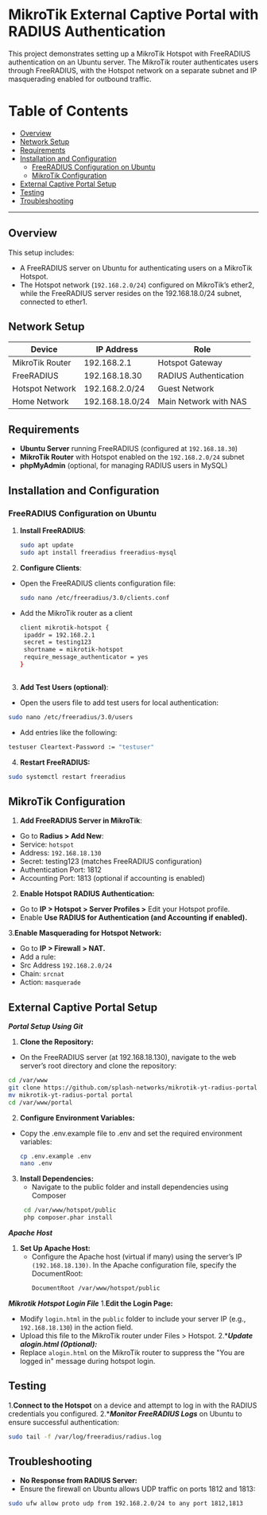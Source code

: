 # MikroTik External Captive Portal with RADIUS Authentication

This project demonstrates setting up a MikroTik Hotspot with FreeRADIUS authentication on an Ubuntu server. The MikroTik router authenticates users through FreeRADIUS, with the Hotspot network on a separate subnet and IP masquerading enabled for outbound traffic.

# Table of Contents

- [Overview](#overview)
- [Network Setup](#network-setup)
- [Requirements](#requirements)
- [Installation and Configuration](#installation-and-configuration)
  - [FreeRADIUS Configuration on Ubuntu](#freeradius-configuration-on-ubuntu)
  - [MikroTik Configuration](#mikrotik-configuration)
- [External Captive Portal Setup](#external-captive-portal-setup)
- [Testing](#testing)
- [Troubleshooting](#troubleshooting)
---

## Overview
This setup includes:
- A FreeRADIUS server on Ubuntu for authenticating users on a MikroTik Hotspot.
- The Hotspot network (`192.168.2.0/24`) configured on MikroTik’s ether2, while the FreeRADIUS server resides on the 192.168.18.0/24 subnet, connected to ether1.

## Network Setup

| Device          | IP Address       | Role                    |
|-----------------|------------------|-------------------------|
| MikroTik Router | 192.168.2.1      | Hotspot Gateway         |
| FreeRADIUS      | 192.168.18.30    | RADIUS Authentication   |
| Hotspot Network | 192.168.2.0/24   | Guest Network           |
| Home Network    | 192.168.18.0/24  | Main Network with NAS   |

## Requirements
- **Ubuntu Server** running FreeRADIUS (configured at `192.168.18.30`)
- **MikroTik Router** with Hotspot enabled on the `192.168.2.0/24` subnet
- **phpMyAdmin** (optional, for managing RADIUS users in MySQL)

## Installation and Configuration

### FreeRADIUS Configuration on Ubuntu

1. **Install FreeRADIUS**:
   ```bash
   sudo apt update
   sudo apt install freeradius freeradius-mysql

2. **Configure Clients**:

- Open the FreeRADIUS clients configuration file:
   ```bash
  sudo nano /etc/freeradius/3.0/clients.conf
- Add the MikroTik router as a client
   ```bash
   client mikrotik-hotspot {
    ipaddr = 192.168.2.1
    secret = testing123
    shortname = mikrotik-hotspot
    require_message_authenticator = yes
   }
      
3. **Add Test Users (optional)**:
- Open the users file to add test users for local authentication:
```bash
sudo nano /etc/freeradius/3.0/users
```
- Add entries like the following:
```bash
testuser Cleartext-Password := "testuser"
```
4. **Restart FreeRADIUS:**
```bash
sudo systemctl restart freeradius
```
## MikroTik Configuration
1. **Add FreeRADIUS Server in MikroTik**:
- Go to ****Radius > Add New****:
- Service: ```hotspot```
- Address: ```192.168.18.130```
- Secret: testing123 (matches FreeRADIUS configuration)
- Authentication Port: 1812
- Accounting Port: 1813 (optional if accounting is enabled)
2. **Enable Hotspot RADIUS Authentication:** 
- Go to ****IP > Hotspot > Server Profiles >**** Edit your Hotspot profile.
- Enable ****Use RADIUS for Authentication (and Accounting if enabled).****
  
 3.**Enable Masquerading for Hotspot Network:**
- Go to ****IP > Firewall > NAT.****
- Add a rule:
- Src Address ```192.168.2.0/24```
- Chain: ```srcnat```
- Action: ```masquerade```

## External Captive Portal Setup
***Portal Setup Using Git***
1. ****Clone the Repository:****
- On the FreeRADIUS server (at 192.168.18.130), navigate to the web server’s root directory and clone the repository:
```bash
cd /var/www
git clone https://github.com/splash-networks/mikrotik-yt-radius-portal
mv mikrotik-yt-radius-portal portal
cd /var/www/portal
```
2. ****Configure Environment Variables:****
- Copy the .env.example file to .env and set the required environment variables:
  ```bash
  cp .env.example .env
  nano .env

3. ****Install Dependencies:****
   - Navigate to the public folder and install dependencies using Composer
   ```bash
    cd /var/www/hotspot/public
    php composer.phar install
***Apache Host***
1. ****Set Up Apache Host:****
   - Configure the Apache host (virtual if many) using the server’s IP ```(192.168.18.130)```. In the Apache configuration file, specify the DocumentRoot:
     ```bash
     DocumentRoot /var/www/hotspot/public
 ***Mikrotik Hotspot Login File***
1.****Edit the Login Page:****
- Modify ```login.html``` in the ```public``` folder to include your server IP (e.g., ```192.168.18.130```) in the action field.
- Upload this file to the MikroTik router under Files > Hotspot.
 2.****Update alogin.html (Optional):***
- Replace ```alogin.html``` on the MikroTik router to suppress the "You are logged in" message during hotspot login.
## Testing
1.****Connect to the Hotspot**** on a device and attempt to log in with the RADIUS credentials you configured.
2.****Monitor FreeRADIUS Logs*** on Ubuntu to ensure successful authentication:
```bash
sudo tail -f /var/log/freeradius/radius.log
```
## Troubleshooting
  - ****No Response from RADIUS Server:****
  - Ensure the firewall on Ubuntu allows UDP traffic on ports 1812 and 1813:
```bash
sudo ufw allow proto udp from 192.168.2.0/24 to any port 1812,1813

